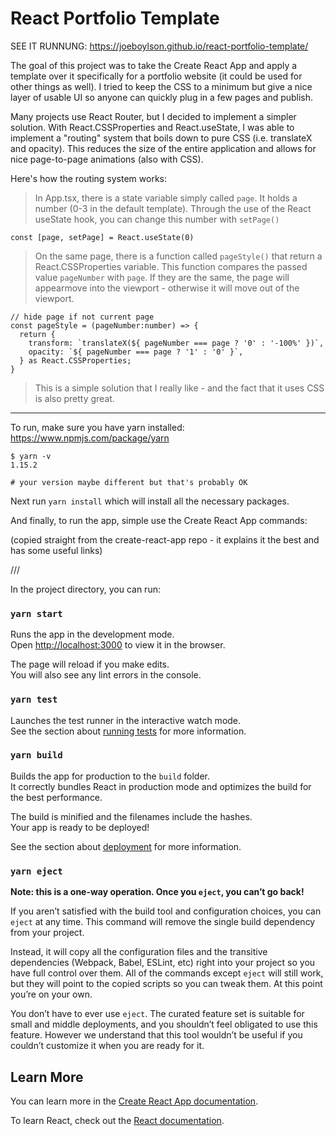 # React Portfolio Template

SEE IT RUNNUNG: https://joeboylson.github.io/react-portfolio-template/

The goal of this project was to take the Create React App and apply a template over it specifically for a portfolio website (it could be used for other things as well). I tried to keep the CSS to a minimum but give a nice layer of usable UI so anyone can quickly plug in a few pages and publish.

Many projects use React Router, but I decided to implement a simpler solution. With React.CSSProperties and React.useState, I was able to implement a "routing" system that boils down to pure CSS (i.e. translateX and opacity). This reduces the size of the entire application and allows for nice page-to-page animations (also with CSS).

Here's how the routing system works:

> In App.tsx, there is a state variable simply called `page`. It holds a number (0-3 in the default template). Through the use of the React useState hook, you can change this number with `setPage()`

```
const [page, setPage] = React.useState(0)
```

> On the same page, there is a function called `pageStyle()` that return a React.CSSProperties variable. This function compares the passed value `pageNumber` with `page`. If they are the same, the page will appearmove into the viewport - otherwise it will move out of the viewport.

```
// hide page if not current page
const pageStyle = (pageNumber:number) => {
  return {
    transform: `translateX(${ pageNumber === page ? '0' : '-100%' })`,
    opacity: `${ pageNumber === page ? '1' : '0' }`,
  } as React.CSSProperties;
}  
```

> This is a simple solution that I really like - and the fact that it uses CSS is also pretty great.

---

To run, make sure you have yarn installed: https://www.npmjs.com/package/yarn
```
$ yarn -v
1.15.2 

# your version maybe different but that's probably OK
```

Next run `yarn install` which will install all the necessary packages.

And finally, to run the app, simple use the Create React App commands:

(copied straight from the create-react-app repo - it explains it the best and has some useful links)

///

In the project directory, you can run:

### `yarn start`

Runs the app in the development mode.<br />
Open [http://localhost:3000](http://localhost:3000) to view it in the browser.

The page will reload if you make edits.<br />
You will also see any lint errors in the console.

### `yarn test`

Launches the test runner in the interactive watch mode.<br />
See the section about [running tests](https://facebook.github.io/create-react-app/docs/running-tests) for more information.

### `yarn build`

Builds the app for production to the `build` folder.<br />
It correctly bundles React in production mode and optimizes the build for the best performance.

The build is minified and the filenames include the hashes.<br />
Your app is ready to be deployed!

See the section about [deployment](https://facebook.github.io/create-react-app/docs/deployment) for more information.

### `yarn eject`

**Note: this is a one-way operation. Once you `eject`, you can’t go back!**

If you aren’t satisfied with the build tool and configuration choices, you can `eject` at any time. This command will remove the single build dependency from your project.

Instead, it will copy all the configuration files and the transitive dependencies (Webpack, Babel, ESLint, etc) right into your project so you have full control over them. All of the commands except `eject` will still work, but they will point to the copied scripts so you can tweak them. At this point you’re on your own.

You don’t have to ever use `eject`. The curated feature set is suitable for small and middle deployments, and you shouldn’t feel obligated to use this feature. However we understand that this tool wouldn’t be useful if you couldn’t customize it when you are ready for it.

## Learn More

You can learn more in the [Create React App documentation](https://facebook.github.io/create-react-app/docs/getting-started).

To learn React, check out the [React documentation](https://reactjs.org/).
